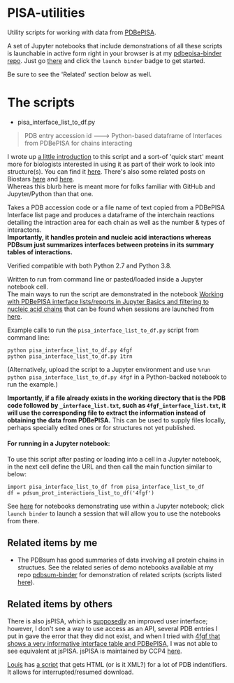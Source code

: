 # PISA-utilities

Utility scripts for working with data from [PDBePISA](https://www.ebi.ac.uk/pdbe/pisa/).

A set of Jupyter notebooks that include demonstrations of all these scripts is launchable in active form right in your browser is at my [pdbepisa-binder repo](https://github.com/fomightez/pdbepisa-binder). Just go [there](https://github.com/fomightez/pdbepisa-binder) and click the `launch binder` badge to get started.

Be sure to see the 'Related' section below as well.


# The scripts

* pisa_interface_list_to_df.py
> PDB entry accession id ---> Python-based dataframe of Interfaces from PDBePISA for chains interacting

I wrote up [a little introduction](https://stackoverflow.com/a/69904336/8508004) to this script and a sort-of 'quick start' meant more for biologists interested in using it as part of their work to look into structure(s). You can find it [here](https://stackoverflow.com/a/69904336/8508004). There's also some related posts on Biostars [here](https://www.biostars.org/p/402648/#9496986) and [here](https://www.biostars.org/p/105549/#9496987).  
Whereas this blurb here is meant more for folks familiar with GitHub and Jupyter/Python than that one.

Takes a PDB accession code or a file name of text copied from a PDBePISA Interface list page and produces a dataframe of the interchain reactions detailing the intraction area for each chain as well as the number & types of interactons.  
**Importantly, it handles protein and nucleic acid interactions whereas PDBsum just summarizes interfaces between proteins in its summary tables of interactions.**

Verified compatible with both Python 2.7 and Python 3.8.

Written to run from command line or pasted/loaded inside a Jupyter notebook cell.  
The main ways to run the script are demonstrated in the notebook [Working with PDBePISA interface lists/reports in Jupyter Basics and filtering to nucleic acid chains](notebooks/Working%20with%20PDBePISA%20interfacelists%20in%20Jupyter%20Basics.ipynb) that can be found when sessions are launched from [here](https://github.com/fomightez/pdbepisa-binder).


Example calls to run the `pisa_interface_list_to_df.py` script from command line:
```
python pisa_interface_list_to_df.py 4fgf
python pisa_interface_list_to_df.py 1trn
```

(Alternatively, upload the script to a Jupyter environment and use `%run python pisa_interface_list_to_df.py 4fgf` in a Python-backed notebook to run the example.)

**Importantly, if a file already exists in the working directory that is the PDB code followed by `_interface_list.txt`, such as `4fgf_interface_list.txt`, it will use the corresponding file to extract the information instead of obtaining the data from PDBePISA.** This can be used to supply files locally, perhaps specially edited ones or for structures not yet published.


#### For running in a Jupyter notebook:

To use this script after pasting or loading into a cell in a Jupyter notebook, in the next cell define the URL and then call the main function similar to below:
```
import pisa_interface_list_to_df from pisa_interface_list_to_df
df = pdsum_prot_interactions_list_to_df('4fgf')
```
See [here](https://github.com/fomightez/pdbepisa-binder) for notebooks demonstrating use within a Jupyter notebook; click `launch binder` to launch a session that will allow you to use the notebooks from there.


Related items by me
-------------------

- The PDBsum has good summaries of data involving all protein chains in structues. See the related series of demo notebooks available at my repo [pdbsum-binder](https://github.com/fomightez/pdbsum-binder) for demonstration of related scripts (scripts listed [here](https://github.com/fomightez/structurework/tree/master/pdbsum-utilities)).

## Related items by others

There is also jsPISA, which is [supposedly](https://pubmed.ncbi.nlm.nih.gov/25908787/) an improved user interface; however, I don't see a way to use access as an API, several PDB entries I put in gave the error that they did not exist, and when I tried with [4fgf that shows a very informative interface table and PDBePISA](http://www.ebi.ac.uk/pdbe/pisa/cgi-bin/piserver?qi=4fgf), I was not able to see equivalent at jsPISA. jsPISA is maintained by CCP4 [here](http://www.ccp4.ac.uk/pisa).

[Louis](https://www.biostars.org/u/9020/) has [a script](https://gist.github.com/lmmx/91515d38a1fc0644268f#file-getxml-py) that gets HTML (or is it XML?) for a lot of PDB indentifiers. It allows for interrupted/resumed download.

